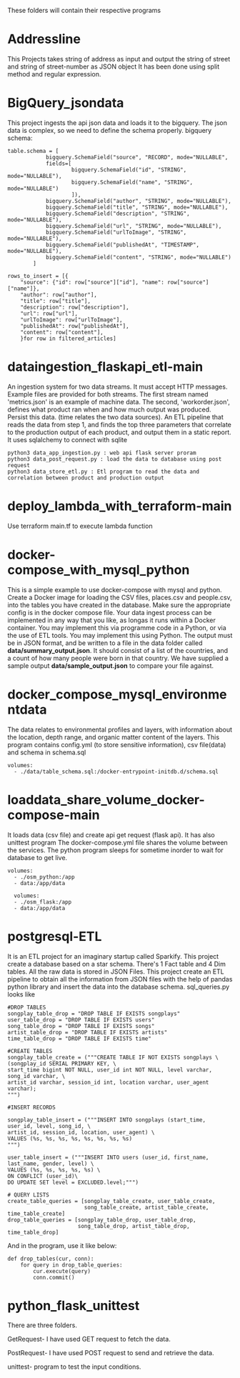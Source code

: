 These folders will contain their respective programs

# Addressline
This Projects takes string of address as input and output the string of street and string of street-number as JSON object
It has been done using split method and regular expression.

# BigQuery_jsondata
This project ingests the api json data and loads it to the bigquery. The json data is complex, so we need to define the schema properly.
bigquery schema:

    table.schema = [
                bigquery.SchemaField("source", "RECORD", mode="NULLABLE",
                fields=[
                        bigquery.SchemaField("id", "STRING", mode="NULLABLE"),
                        bigquery.SchemaField("name", "STRING", mode="NULLABLE")
                        ]),
                bigquery.SchemaField("author", "STRING", mode="NULLABLE"),
                bigquery.SchemaField("title", "STRING", mode="NULLABLE"),
                bigquery.SchemaField("description", "STRING", mode="NULLABLE"),
                bigquery.SchemaField("url", "STRING", mode="NULLABLE"),
                bigquery.SchemaField("urlToImage", "STRING", mode="NULLABLE"),
                bigquery.SchemaField("publishedAt", "TIMESTAMP", mode="NULLABLE"),
                bigquery.SchemaField("content", "STRING", mode="NULLABLE")
            ]
            
    rows_to_insert = [{
        "source": {"id": row["source"]["id"], "name": row["source"]["name"]},
        "author": row["author"],
        "title": row["title"],
        "description": row["description"],
        "url": row["url"],
        "urlToImage": row["urlToImage"],
        "publishedAt": row["publishedAt"],
        "content": row["content"],
        }for row in filtered_articles]   
        
# dataingestion_flaskapi_etl-main
An ingestion system for two data streams. It must accept HTTP messages. Example files are provided for both streams. The first stream named 'metrics.json' is an example of machine data. The second, 'workorder.json', defines what product ran when and how much output was produced. Persist this data. (time relates the two data sources). An ETL pipeline that reads the data from step 1, and finds the top three parameters that correlate to the production output of each product, and output them in a static report.
It uses sqlalchemy to connect with sqlite

    python3 data_app_ingestion.py : web api flask server proram
    python3 data_post_request.py : load the data to database using post request
    python3 data_store_etl.py : Etl program to read the data and correlation between product and production output

# deploy_lambda_with_terraform-main
Use terraform main.tf to execute lambda function

# docker-compose_with_mysql_python
This is a simple example to use docker-compose with mysql and python. Create a Docker image for loading the CSV files, places.csv and people.csv, into the tables
you have created in the database. Make sure the appropriate config is in the docker compose file. Your data ingest process can be implemented in any way that you like, as longas it runs within a Docker container. You may implement this via programme code in a Python, or via the use of ETL tools.  You may implement this using Python. The output must be in JSON format, and be written to a file in the data folder called **data/summary_output.json**. It should consist of a list of the countries, and a count of how many people were born in that country. We have supplied a sample output **data/sample_output.json** to compare your file against.


# docker_compose_mysql_environmentdata
The data relates to environmental profiles and layers, with information about the location, depth range, and organic matter content of the layers.
This program contains config.yml (to store sensitive information), csv file(data) and schema in schema.sql 

    volumes:
      - ./data/table_schema.sql:/docker-entrypoint-initdb.d/schema.sql

# loaddata_share_volume_docker-compose-main
It loads data (csv file) and create api get request (flask api). It has also unittest program
The docker-compose.yml file shares the volume between the services. The python program sleeps for sometime inorder to wait for database to get live.

    volumes:
      - ./osm_python:/app
      - data:/app/data
      
      volumes:
      - ./osm_flask:/app
      - data:/app/data

# postgresql-ETL
It is an ETL project for an imaginary startup called Sparkify. This project create a database based on a star schema. There's 1 Fact table and 4 Dim tables. 
All the raw data is stored in JSON Files. This project create an ETL pipeline to obtain all the information from JSON files with the help of pandas python library and insert the data into the database schema.
sql_queries.py looks like

    #DROP TABLES
    songplay_table_drop = "DROP TABLE IF EXISTS songplays"
    user_table_drop = "DROP TABLE IF EXISTS users"
    song_table_drop = "DROP TABLE IF EXISTS songs"
    artist_table_drop = "DROP TABLE IF EXISTS artists"
    time_table_drop = "DROP TABLE IF EXISTS time"

    #CREATE TABLES
    songplay_table_create = ("""CREATE TABLE IF NOT EXISTS songplays \
    (songplay_id SERIAL PRIMARY KEY, \
    start_time bigint NOT NULL, user_id int NOT NULL, level varchar, song_id varchar, \
    artist_id varchar, session_id int, location varchar, user_agent varchar);
    """)
    
    #INSERT RECORDS

    songplay_table_insert = ("""INSERT INTO songplays (start_time, user_id, level, song_id, \
    artist_id, session_id, location, user_agent) \
    VALUES (%s, %s, %s, %s, %s, %s, %s, %s)
    """)

    user_table_insert = ("""INSERT INTO users (user_id, first_name, last_name, gender, level) \
    VALUES (%s, %s, %s, %s, %s) \
    ON CONFLICT (user_id)\
    DO UPDATE SET level = EXCLUDED.level;""")
    
    # QUERY LISTS
    create_table_queries = [songplay_table_create, user_table_create,
                            song_table_create, artist_table_create, time_table_create]
    drop_table_queries = [songplay_table_drop, user_table_drop,
                          song_table_drop, artist_table_drop, time_table_drop]

And in the program, use it like below:

    def drop_tables(cur, conn):
        for query in drop_table_queries:
            cur.execute(query)
            conn.commit()
            
# python_flask_unittest   
There are three folders.

GetRequest- I have used GET request to fetch the data.

PostRequest- I have used POST request to send and retrieve the data.

unittest- program to test the input conditions.
